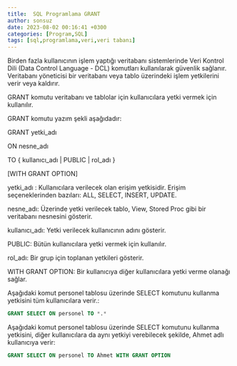 ```yaml
---
title:  SQL Programlama GRANT
author: sonsuz
date: 2023-08-02 00:16:41 +0300
categories: [Program,SQL]
tags: [sql,programlama,veri,veri tabanı]
---
```



Birden fazla kullanıcının işlem yaptığı veritabanı sistemlerinde Veri Kontrol Dili (Data Control Language - DCL) komutları kullanılarak güvenlik sağlanır. Veritabanı yöneticisi bir veritabanı veya tablo üzerindeki işlem yetkilerini verir veya kaldırır.

GRANT komutu veritabanı ve tablolar için kullanıcılara yetki vermek için kullanılır.

GRANT komutu yazım şekli aşağıdadır:

GRANT yetki\_adı

ON nesne\_adı

TO { kullanıcı\_adı | PUBLIC | rol\_adı }

[WITH GRANT OPTION]

yetki\_adı : Kullanıcılara verilecek olan erişim yetkisidir. Erişim seçeneklerinden bazıları: ALL, SELECT, INSERT, UPDATE.

nesne\_adı: Üzerinde yetki verilecek tablo, View, Stored Proc gibi bir veritabanı nesnesini gösterir.

kullanıcı\_adı: Yetki verilecek kullanıcının adını gösterir.

PUBLIC: Bütün kullanıcılara yetki vermek için kullanılır.

rol\_adı: Bir grup için toplanan yetkileri gösterir.

WITH GRANT OPTION: Bir kullanıcıya diğer kullanıcılara yetki verme olanağı sağlar.

Aşağıdaki komut personel tablosu üzerinde SELECT komutunu kullanma yetkisini tüm kullanıcılara verir.:

```sql
GRANT SELECT ON personel TO *.*
```

Aşağıdaki komut personel tablosu üzerinde SELECT komutunu kullanma yetkisini, diğer kullanıcılara da aynı yetkiyi verebilecek şekilde, Ahmet adlı kullanıcıya verir:

```sql
GRANT SELECT ON personel TO Ahmet WITH GRANT OPTION
```
